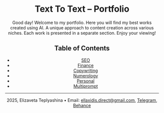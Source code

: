 <header>

# Text To Text – Portfolio

Good day! Welcome to my portfolio. Here you will find my best works created using AI. A unique approach to content creation across various niches. Each work is presented in a separate section. Enjoy your viewing!

## Table of Contents

- [SEO](СЕО/)
- [Finance](финансы/)
- [Copywriting](копирайтинг/)
- [Numerology](нумерология/)
- [Personal](личное/)
- [Multiprompt](мультипромпт/)
  
<footer>

---

2025, Elizaveta Teplyashina &bull; Email: ellaxidis.direct@gmail.com, [Telegram](https://t.me/ellaxidis), [Behance](https://www.behance.net/ellaxidis)

</footer>

